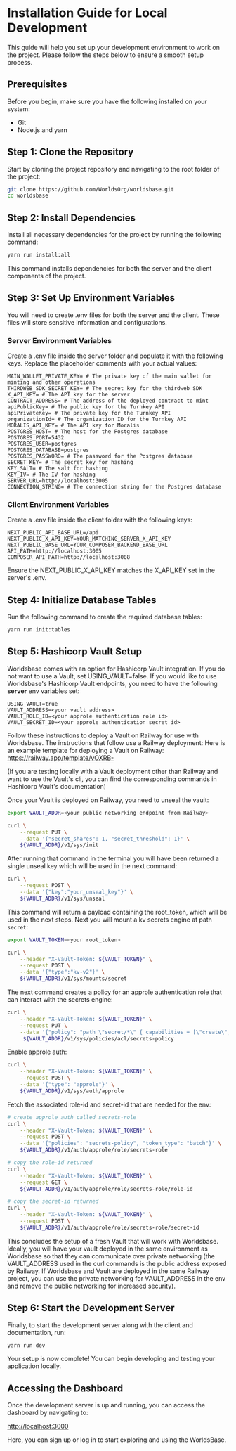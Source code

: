 # Installation Guide for Local Development

This guide will help you set up your development environment to work on the project. Please follow the steps below to ensure a smooth setup process.

## Prerequisites

Before you begin, make sure you have the following installed on your system:

- Git
- Node.js and yarn

## Step 1: Clone the Repository

Start by cloning the project repository and navigating to the root folder of the project:

```bash
git clone https://github.com/WorldsOrg/worldsbase.git
cd worldsbase
```

## Step 2: Install Dependencies

Install all necessary dependencies for the project by running the following command:

```bash
yarn run install:all
```

This command installs dependencies for both the server and the client components of the project.

## Step 3: Set Up Environment Variables

You will need to create .env files for both the server and the client. These files will store sensitive information and configurations.

### Server Environment Variables

Create a .env file inside the server folder and populate it with the following keys. Replace the placeholder comments with your actual values:

```env
MAIN_WALLET_PRIVATE_KEY= # The private key of the main wallet for minting and other operations
THIRDWEB_SDK_SECRET_KEY= # The secret key for the thirdweb SDK
X_API_KEY= # The API key for the server
CONTRACT_ADDRESS= # The address of the deployed contract to mint
apiPublicKey= # The public key for the Turnkey API
apiPrivateKey= # The private key for the Turnkey API
organizationId= # The organization ID for the Turnkey API
MORALIS_API_KEY= # The API key for Moralis
POSTGRES_HOST= # The host for the Postgres database
POSTGRES_PORT=5432
POSTGRES_USER=postgres
POSTGRES_DATABASE=postgres
POSTGRES_PASSWORD= # The password for the Postgres database
SECRET_KEY= # The secret key for hashing
KEY_SALT= # The salt for hashing
KEY_IV= # The IV for hashing
SERVER_URL=http://localhost:3005
CONNECTION_STRING= # The connection string for the Postgres database
```

### Client Environment Variables

Create a .env file inside the client folder with the following keys:

```env
NEXT_PUBLIC_API_BASE_URL=/api
NEXT_PUBLIC_X_API_KEY=YOUR_MATCHING_SERVER_X_API_KEY
NEXT_PUBLIC_BASE_URL=YOUR_COMPOSER_BACKEND_BASE_URL
API_PATH=http://localhost:3005
COMPOSER_API_PATH=http://localhost:3008
```

Ensure the NEXT_PUBLIC_X_API_KEY matches the X_API_KEY set in the server's .env.

## Step 4: Initialize Database Tables

Run the following command to create the required database tables:

```bash
yarn run init:tables
```

## Step 5: Hashicorp Vault Setup

Worldsbase comes with an option for Hashicorp Vault integration. If you do not want to use a Vault, set USING_VAULT=false.
If you would like to use Worldsbase's Hashicorp Vault endpoints, you need to have the following **server** env variables set:

```env
USING_VAULT=true
VAULT_ADDRESS=<your vault address>
VAULT_ROLE_ID=<your approle authentication role id>
VAULT_SECRET_ID=<your approle authentication secret id>
```

Follow these instructions to deploy a Vault on Railway for use with Worldsbase. The instructions that follow use a Railway deployment:
Here is an example template for deploying a Vault on Railway:
https://railway.app/template/vOXRB-

(If you are testing locally with a Vault deployment other than Railway and want to use the Vault's cli, you can find the corresponding commands in Hashicorp Vault's documentation)

Once your Vault is deployed on Railway, you need to unseal the vault:
```bash
export VAULT_ADDR=<your public networking endpoint from Railway>

curl \
    --request PUT \
    --data '{"secret_shares": 1, "secret_threshold": 1}' \
    ${VAULT_ADDR}/v1/sys/init
```

After running that command in the terminal you will have been returned a single unseal key which will be used in the next command:
```bash
curl \
    --request POST \
    --data '{"key":"your_unseal_key"}' \
    ${VAULT_ADDR}/v1/sys/unseal
```

This command will return a payload containing the root_token, which will be used in the next steps. Next you will mount a kv secrets engine at path `secret`:
```bash
export VAULT_TOKEN=<your root_token>

curl \
    --header "X-Vault-Token: ${VAULT_TOKEN}" \
    --request POST \
    --data '{"type":"kv-v2"}' \
    ${VAULT_ADDR}/v1/sys/mounts/secret
```
The next command creates a policy for an approle authentication role that can interact with the secrets engine:
```bash
curl \
    --header "X-Vault-Token: ${VAULT_TOKEN}" \
    --request PUT \
    --data '{"policy": "path \"secret/*\" { capabilities = [\"create\", \"read\", \"update\", \"delete\", \"list\"] }"}' \
     ${VAULT_ADDR}/v1/sys/policies/acl/secrets-policy
```
Enable approle auth:
```bash
curl \
    --header "X-Vault-Token: ${VAULT_TOKEN}" \
    --request POST \
    --data '{"type": "approle"}' \
    ${VAULT_ADDR}/v1/sys/auth/approle
```
Fetch the associated role-id and secret-id that are needed for the env:
```bash
# create approle auth called secrets-role
curl \
    --header "X-Vault-Token: ${VAULT_TOKEN}" \
    --request POST \
    --data '{"policies": "secrets-policy", "token_type": "batch"}' \
    ${VAULT_ADDR}/v1/auth/approle/role/secrets-role

# copy the role-id returned
curl \
    --header "X-Vault-Token: ${VAULT_TOKEN}" \
    --request GET \
    ${VAULT_ADDR}/v1/auth/approle/role/secrets-role/role-id

# copy the secret-id returned
curl \
    --header "X-Vault-Token: ${VAULT_TOKEN}" \
    --request POST \
    ${VAULT_ADDR}/v1/auth/approle/role/secrets-role/secret-id
```
This concludes the setup of a fresh Vault that will work with Worldsbase. Ideally, you will have your vault deployed in the same environment as Worldsbase so that they can communicate over private networking (the VAULT_ADDRESS used in the curl commands is the public address exposed by Railway. If Worldsbase and Vault are deployed in the same Railway project, you can use the private networking for VAULT_ADDRESS in the env and remove the public networking for increased security).

## Step 6: Start the Development Server

Finally, to start the development server along with the client and documentation, run:

```bash
yarn run dev
```

Your setup is now complete! You can begin developing and testing your application locally.

## Accessing the Dashboard

Once the development server is up and running, you can access the dashboard by navigating to:

[http://localhost:3000](http://localhost:3000)

Here, you can sign up or log in to start exploring and using the WorldsBase.
